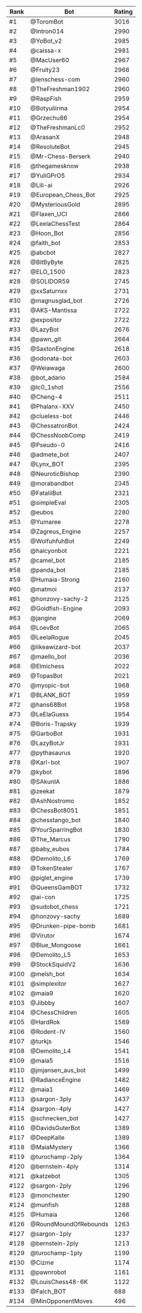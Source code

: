 Rank|Bot|Rating
---|---|---
#1|@ToromBot|3016
#2|@Intron014|2990
#3|@YoBot_v2|2985
#4|@caissa-x|2981
#5|@MacUser60|2967
#6|@Fruity23|2966
#7|@lenschess-com|2960
#8|@TheFreshman1902|2960
#9|@RaspFish|2959
#10|@Botyuliirma|2954
#11|@Grzechu86|2954
#12|@TheFreshmanLc0|2952
#13|@ArasanX|2948
#14|@ResoluteBot|2945
#15|@Mr-Chess-Berserk|2940
#16|@thegamesknow|2938
#17|@YuliGPrO5|2934
#18|@Lili-ai|2926
#19|@European_Chess_Bot|2925
#20|@MysteriousGold|2895
#21|@Flaxen_UCI|2866
#22|@LeelaChessTest|2864
#23|@Hoon_Bot|2856
#24|@faith_bot|2853
#25|@abcbot|2827
#26|@BitByByte|2825
#27|@ELO_1500|2823
#28|@SOLIDOR59|2745
#29|@xxSaturnxx|2731
#30|@magnusglad_bot|2726
#31|@AKS-Mantissa|2722
#32|@expositor|2722
#33|@LazyBot|2676
#34|@pawn_git|2664
#35|@SaxtonEngine|2618
#36|@odonata-bot|2603
#37|@Weiawaga|2600
#38|@bot_adario|2584
#39|@lc0_1shot|2556
#40|@Cheng-4|2511
#41|@Phalanx-XXV|2450
#42|@clueless-bot|2446
#43|@ChessatronBot|2424
#44|@ChessNoobComp|2419
#45|@Pseudo-0|2416
#46|@admete_bot|2407
#47|@Lynx_BOT|2395
#48|@NeuroticBishop|2390
#49|@morabandbot|2345
#50|@FataliiBot|2321
#51|@simpleEval|2305
#52|@eubos|2280
#53|@Yumaree|2278
#54|@Zagreus_Engine|2257
#55|@WolfuhfuhBot|2249
#56|@halcyonbot|2221
#57|@camel_bot|2185
#58|@panda_bot|2185
#59|@Humaia-Strong|2160
#60|@matmoi|2137
#61|@honzovy-sachy-2|2125
#62|@Goldfish-Engine|2093
#63|@jangine|2069
#64|@LoevBot|2065
#65|@LeelaRogue|2045
#66|@likeawizard-bot|2037
#67|@maello_bot|2036
#68|@Elmichess|2022
#69|@TopasBot|2021
#70|@myopic-bot|1968
#71|@BLANK_BOT|1959
#72|@hans68Bot|1958
#73|@LeElaGuess|1954
#74|@Boris-Trapsky|1939
#75|@GarboBot|1931
#76|@LazyBotJr|1931
#77|@pythasaurus|1920
#78|@Karl-bot|1907
#79|@kybot|1896
#80|@SAkunIA|1886
#81|@zeekat|1879
#82|@AshNostromo|1852
#83|@ChessBot8051|1851
#84|@chesstango_bot|1840
#85|@YourSparringBot|1830
#86|@The_Marcus|1790
#87|@baby_eubos|1784
#88|@Demolito_L6|1769
#89|@TokenStealer|1767
#90|@piglet_engine|1739
#91|@QueensGamBOT|1732
#92|@ai-con|1725
#93|@sudobot_chess|1721
#94|@honzovy-sachy|1689
#95|@Drunken-pipe-bomb|1681
#96|@Virutor|1674
#97|@Blue_Mongoose|1661
#98|@Demolito_L5|1653
#99|@StockSquidV2|1636
#100|@melsh_bot|1634
#101|@simplexitor|1627
#102|@maia9|1620
#103|@Jibbby|1607
#104|@ChessChildren|1605
#105|@HardRok|1569
#106|@Rodent-IV|1560
#107|@turkjs|1546
#108|@Demolito_L4|1541
#109|@maia5|1516
#110|@jmjansen_aus_bot|1499
#111|@RadianceEngine|1482
#112|@maia1|1469
#113|@sargon-3ply|1437
#114|@sargon-4ply|1427
#115|@schnecken_bot|1427
#116|@DavidsGuterBot|1389
#117|@DeepKalle|1389
#118|@MaiaMystery|1366
#119|@turochamp-2ply|1364
#120|@bernstein-4ply|1314
#121|@katzebot|1305
#122|@sargon-2ply|1296
#123|@monchester|1290
#124|@munfish|1288
#125|@Humaia|1266
#126|@RoundMoundOfRebounds|1263
#127|@sargon-1ply|1237
#128|@bernstein-2ply|1213
#129|@turochamp-1ply|1199
#130|@Cizme|1174
#131|@pawnrobot|1161
#132|@LouisChess48-6K|1122
#133|@Falch_BOT|688
#134|@MinOpponentMoves|496
